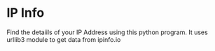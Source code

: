 # IP Info
Find the detaiils of your IP Address using this python program. It uses urllib3 module to get data from ipinfo.io
